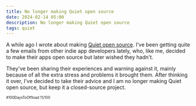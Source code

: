 ```yaml
---
title: No longer making Quiet open source
date: 2024-02-14 05:00
description: No longer making Quiet open source
tags: quiet
---
```


A while ago I wrote about making [Quiet open source](/journal/2024/making-quiet-open-source/). I've been getting quite a few emails from other indie app developers lately, who, like me, decided to make their apps open source but later wished they hadn't. 

They've been sharing their experiences and warning against it, mainly because of all the extra stress and problems it brought them. After thinking it over, I've decided to take their advice and I am no longer making Quiet open source, but keep it a closed-source project.

<small><small>#100DaysToOffload 11/100</small></small>
